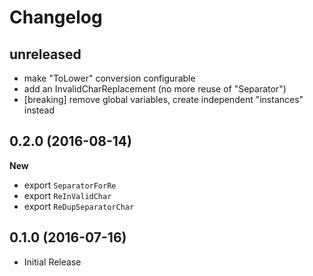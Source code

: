 # Changelog


## unreleased

* make "ToLower" conversion configurable
* add an InvalidCharReplacement (no more reuse of "Separator")
* [breaking] remove global variables, create independent "instances" instead

## 0.2.0 (2016-08-14)

**New**

* export `SeparatorForRe`
* export `ReInValidChar`
* export `ReDupSeparatorChar`


## 0.1.0 (2016-07-16)

* Initial Release
